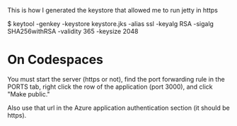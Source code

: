 This is how I generated the keystore that allowed me to run jetty in https

$ keytool -genkey -keystore keystore.jks -alias ssl -keyalg RSA -sigalg SHA256withRSA -validity 365 -keysize 2048

# On Codespaces
You must start the server (https or not), find the port forwarding rule in the PORTS tab, right click the row of the application (port 3000), and click "Make public."

Also use that url in the Azure application authentication section (it should be https).
